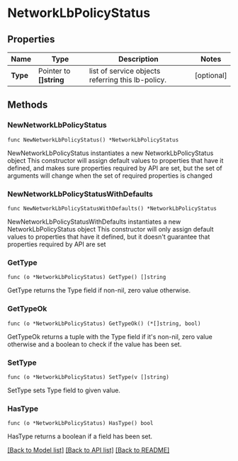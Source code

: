 # NetworkLbPolicyStatus

## Properties

Name | Type | Description | Notes
------------ | ------------- | ------------- | -------------
**Type** | Pointer to **[]string** | list of service objects referring this lb-policy. | [optional] 

## Methods

### NewNetworkLbPolicyStatus

`func NewNetworkLbPolicyStatus() *NetworkLbPolicyStatus`

NewNetworkLbPolicyStatus instantiates a new NetworkLbPolicyStatus object
This constructor will assign default values to properties that have it defined,
and makes sure properties required by API are set, but the set of arguments
will change when the set of required properties is changed

### NewNetworkLbPolicyStatusWithDefaults

`func NewNetworkLbPolicyStatusWithDefaults() *NetworkLbPolicyStatus`

NewNetworkLbPolicyStatusWithDefaults instantiates a new NetworkLbPolicyStatus object
This constructor will only assign default values to properties that have it defined,
but it doesn't guarantee that properties required by API are set

### GetType

`func (o *NetworkLbPolicyStatus) GetType() []string`

GetType returns the Type field if non-nil, zero value otherwise.

### GetTypeOk

`func (o *NetworkLbPolicyStatus) GetTypeOk() (*[]string, bool)`

GetTypeOk returns a tuple with the Type field if it's non-nil, zero value otherwise
and a boolean to check if the value has been set.

### SetType

`func (o *NetworkLbPolicyStatus) SetType(v []string)`

SetType sets Type field to given value.

### HasType

`func (o *NetworkLbPolicyStatus) HasType() bool`

HasType returns a boolean if a field has been set.


[[Back to Model list]](../README.md#documentation-for-models) [[Back to API list]](../README.md#documentation-for-api-endpoints) [[Back to README]](../README.md)


